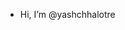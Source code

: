 - Hi, I’m @yashchhalotre


<!---
yashchhalotre/yashchhalotre is a ✨ special ✨ repository because its `README.md` (this file) appears on your GitHub profile.
You can click the Preview link to take a look at your changes.
--->
